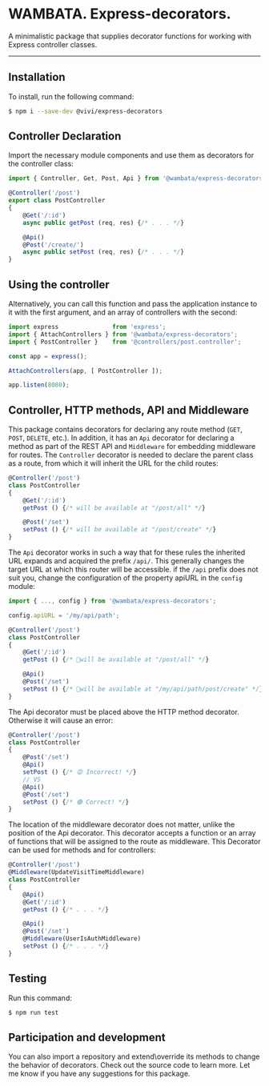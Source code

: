 # WAMBATA. Express-decorators.

A minimalistic package that supplies decorator functions for working with Express controller classes.

* * * * *

## Installation
To install, run the following command:
```bash
$ npm i --save-dev @vivi/express-decorators
```

## Controller Declaration
Import the necessary module components and use them as decorators for the controller class:
```js
import { Controller, Get, Post, Api } from '@wambata/express-decorators';

@Controller('/post')
export class PostController
{
	@Get('/:id')
	async public getPost (req, res) {/* . . . */}

	@Api()
	@Post('/create/')
	async public setPost (req, res) {/* . . . */}
}
```

## Using the controller
Alternatively, you can call this function and pass the application instance to it with the first argument, and an array of controllers with the second:
```js
import express               from 'express';
import { AttachControllers } from '@wambata/express-decorators';
import { PostController }    from '@controllers/post.controller';

const app = express();

AttachControllers(app, [ PostController ]);

app.listen(8080);
```

## Controller, HTTP methods, API and Middleware
This package contains decorators for declaring any route method (`GET`, `POST`, `DELETE`, etc.). In addition, it has an `Api` decorator for declaring a method as part of the REST API and `Middleware` for embedding middleware for routes. The `Controller` decorator is needed to declare the parent class as a route, from which it will inherit the URL for the child routes:
```js
@Controller('/post')
class PostController
{
	@Get('/:id')
	getPost () {/* will be available at "/post/all" */}

	@Post('/set')
	setPost () {/* will be available at "/post/create" */}
}
```

The `Api` decorator works in such a way that for these rules the inherited URL expands and acquired the prefix `/api/`. This generally changes the target URL at which this router will be accessible. if the  `/api` prefix does not suit you, change the configuration of the property apiURL in the `config` module:
```js
import { ..., config } from '@wambata/express-decorators';

config.apiURL = '/my/api/path';

@Controller('/post')
class PostController
{
	@Get('/:id')
	getPost () {/* 🔹will be available at "/post/all" */}

	@Api()
	@Post('/set')
	setPost () {/* 🔹will be available at "/my/api/path/post/create" */}
}
```

The Api decorator must be placed above the HTTP method decorator. Otherwise it will cause an error:
```js
@Controller('/post')
class PostController
{
	@Post('/set')
	@Api()
	setPost () {/* 😡 Incorrect! */}
	// VS
	@Api()
	@Post('/set')
	setPost () {/* 🟢 Correct! */}
}
```

The location of the middleware decorator does not matter, unlike the position of the Api decorator. This decorator accepts a function or an array of functions that will be assigned to the route as middleware. This Decorator can be used for methods and for controllers:
```js
@Controller('/post')
@Middleware(UpdateVisitTimeMiddleware)
class PostController
{
	@Api()
	@Get('/:id')
	getPost () {/* . . . */}

	@Api()
	@Post('/set')
	@Middleware(UserIsAuthMiddleware)
	setPost () {/* . . . */}
}
```

## Testing
Run this command:
```bash
$ npm run test
```

## Participation and development
You can also import a repository and extend\override its methods to change the behavior of decorators. Check out the source code to learn more. Let me know if you have any suggestions for this package.
